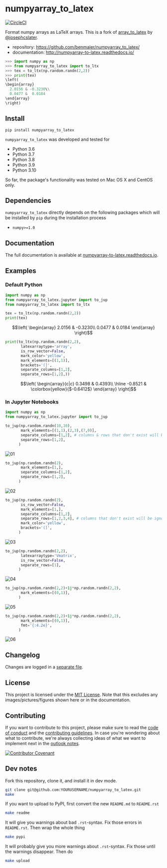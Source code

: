 # numpyarray\_to\_latex


[![CircleCI](https://circleci.com/gh/benmaier/numpyarray_to_latex.svg?style=svg)](https://circleci.com/gh/benmaier/numpyarray_to_latex)

Format numpy arrays as LaTeX arrays. This is a fork of [array_to_latex](https://github.com/josephcslater/array_to_latex) by [@josephcslater](https://github.com/josephcslater).

* repository: https://github.com/benmaier/numpyarray_to_latex/
* documentation: http://numpyarray-to-latex.readthedocs.io/

```python
>>> import numpy as np
>>> from numpyarray_to_latex import to_ltx
>>> tex = to_ltx(np.random.randn(2,2))
>>> print(tex)
\left(
\begin{array}
  2.0156 & -0.3230\\
  0.0477 &  0.0184
\end{array}
\right)
```

## Install

    pip install numpyarray_to_latex

`numpyarray_to_latex` was developed and tested for 

* Python 3.6
* Python 3.7
* Python 3.8
* Python 3.9
* Python 3.10

So far, the package's functionality was tested on Mac OS X and CentOS only.

## Dependencies

`numpyarray_to_latex` directly depends on the following packages which will be installed by `pip` during the installation process

* `numpy>=1.0`

## Documentation

The full documentation is available at [numpyarray-to-latex.readthedocs.io](http://numpyarray-to-latex.readthedocs.io).

## Examples

### Default Python

```python
import numpy as np
from numpyarray_to_latex.jupyter import to_jup
from numpyarray_to_latex import to_ltx

tex = to_ltx(np.random.randn(2,2))
print(tex)
```

```math
\left(
\begin{array}
  2.0156 & -0.3230\\
  0.0477 &  0.0184
\end{array}
\right)
```


```python
print(to_ltx(np.random.randn(2,2),
       latexarraytype='array',
       is_row_vector=False,
       mark_color='yellow',
       mark_elements=[(1,1)], 
       brackets='(]',
       separate_columns=[1,2],
       separate_rows=[1,2],))
```

```math
\left(
\begin{array}{c|c}
  0.3498 &  0.4393\\
  \hline
 -0.8521 & \colorbox{yellow}{$-0.6412$}
\end{array}
\right]
```


### In Jupyter Notebooks

```python
import numpy as np
from numpyarray_to_latex.jupyter import to_jup

to_jup(np.random.randn(10,10),
       mark_elements=[(1,1),(2,3),(7,0)],
       separate_columns=[1,2], # columns & rows that don't exist will be ignored
       separate_rows=[1,2],
      )
```

![01](https://raw.githubusercontent.com/benmaier/numpyarray_to_latex/main/img/01.png)



```python
to_jup(np.random.randn(2),
       mark_elements=[1,],
       separate_columns=[1,2],
       separate_rows=[1,2],
      )
```


![02](https://raw.githubusercontent.com/benmaier/numpyarray_to_latex/main/img/02.png)



```python
to_jup(np.random.randn(2),
       is_row_vector=False,
       mark_elements=[1,],
       separate_columns=[1,2],
       separate_rows=[1,2,3,4], # columns that don't exist will be ignored
       mark_color='yellow',
       brackets='(]',
      )
```


![03](https://raw.githubusercontent.com/benmaier/numpyarray_to_latex/main/img/03.png)



```python
to_jup(np.random.randn(2,2),
       latexarraytype='Vmatrix',
       is_row_vector=False,
       separate_rows=[1],
      )
```


![04](https://raw.githubusercontent.com/benmaier/numpyarray_to_latex/main/img/04.png)


```python
to_jup(np.random.randn(2,2)+1j*np.random.randn(2,2),
       mark_elements=[(0,1)],
      )
```


![05](https://raw.githubusercontent.com/benmaier/numpyarray_to_latex/main/img/05.png)



```python
to_jup(np.random.randn(2,2)+1j*np.random.randn(2,2),
       mark_elements=[(0,1)],
       fmt='{:4.2e}',
      )
```

![06](https://raw.githubusercontent.com/benmaier/numpyarray_to_latex/main/img/06.png)


## Changelog

Changes are logged in a [separate file](https://github.com/benmaier/numpyarray_to_latex/blob/main/CHANGELOG.md).

## License

This project is licensed under the [MIT License](https://github.com/benmaier/numpyarray_to_latex/blob/main/LICENSE).
Note that this excludes any images/pictures/figures shown here or in the documentation.

## Contributing

If you want to contribute to this project, please make sure to read the [code of conduct](https://github.com/benmaier/numpyarray_to_latex/blob/main/CODE_OF_CONDUCT.md) and the [contributing guidelines](https://github.com/benmaier/numpyarray_to_latex/blob/main/CONTRIBUTING.md). In case you're wondering about what to contribute, we're always collecting ideas of what we want to implement next in the [outlook notes](https://github.com/benmaier/numpyarray_to_latex/blob/main/OUTLOOK.md).

[![Contributor Covenant](https://img.shields.io/badge/Contributor%20Covenant-v1.4%20adopted-ff69b4.svg)](code-of-conduct.md)

## Dev notes

Fork this repository, clone it, and install it in dev mode.

```bash
git clone git@github.com:YOURUSERNAME/numpyarray_to_latex.git
make
```

If you want to upload to PyPI, first convert the new `README.md` to `README.rst`

```bash
make readme
```

It will give you warnings about bad `.rst`-syntax. Fix those errors in `README.rst`. Then wrap the whole thing 

```bash
make pypi
```

It will probably give you more warnings about `.rst`-syntax. Fix those until the warnings disappear. Then do

```bash
make upload
```
